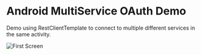 # Android MultiService OAuth Demo

Demo using RestClientTemplate to connect to multiple different services in the same activity.

![First Screen](http://i.imgur.com/yiBIhIJ.png)
